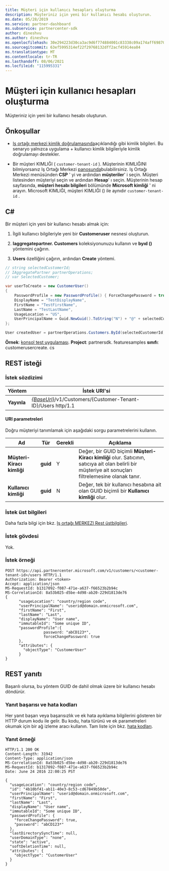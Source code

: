 ```yaml
---
title: Müşteri için kullanıcı hesapları oluşturma
description: Müşteriniz için yeni bir kullanıcı hesabı oluşturun.
ms.date: 05/28/2019
ms.service: partner-dashboard
ms.subservice: partnercenter-sdk
author: dineshvu
ms.author: dineshvu
ms.openlocfilehash: 30e294223d30ca3ac9d6f774884001c83338c09a174aff698702d5834bbbb9e3
ms.sourcegitcommit: 63ef5995314ef22f29768132dff2acf45914ea84
ms.translationtype: MT
ms.contentlocale: tr-TR
ms.lasthandoff: 08/06/2021
ms.locfileid: "115995331"
---
```

# <a name="create-user-accounts-for-a-customer"></a>Müşteri için kullanıcı hesapları oluşturma

Müşteriniz için yeni bir kullanıcı hesabı oluşturun.

## <a name="prerequisites"></a>Önkoşullar

- [Iş ortağı merkezi kimlik doğrulamasında](partner-center-authentication.md)açıklandığı gibi kimlik bilgileri. Bu senaryo yalnızca uygulama + kullanıcı kimlik bilgileriyle kimlik doğrulamayı destekler.

- Bir müşteri KIMLIĞI ( `customer-tenant-id` ). Müşterinin KIMLIĞINI bilmiyorsanız Iş Ortağı Merkezi [panosunda](https://partner.microsoft.com/dashboard)bulabilirsiniz. Iş Ortağı Merkezi menüsünden **CSP** ' yi ve ardından **müşteriler**' i seçin. Müşteri listesinden müşteriyi seçin ve ardından **Hesap**' ı seçin. Müşterinin hesap sayfasında, **müşteri hesabı bilgileri** bölümünde **Microsoft kimliği** ' ni arayın. Microsoft KIMLIĞI, müşteri KIMLIĞI () ile aynıdır `customer-tenant-id` .

## <a name="c"></a>C\#

Bir müşteri için yeni bir kullanıcı hesabı almak için:

1. İlgili kullanıcı bilgileriyle yeni bir **Customeruser** nesnesi oluşturun.

2. **Iaggregatepartner. Customers** koleksiyonunuzu kullanın ve **byıd ()** yöntemini çağırın.

3. **Users** özelliğini çağırın, ardından **Create** yöntemi.

``` csharp
// string selectedCustomerId;
// IAggregatePartner partnerOperations;
// var SelectedCustomer;

var userToCreate = new CustomerUser()
{
    PasswordProfile = new PasswordProfile() { ForceChangePassword = true, Password = "Password!1" },
    DisplayName = "TestDisplayName",
    FirstName = "TestFirstName",
    LastName = "TestLastName",
    UsageLocation = "US",
    UserPrincipalName = Guid.NewGuid().ToString("N") + "@" + selectedCustomer.CompanyProfile.Domain.ToString()
};

User createdUser = partnerOperations.Customers.ById(selectedCustomerId).Users.Create(userToCreate);
```

**Örnek**: [konsol test uygulaması](console-test-app.md). **Project**: partnersdk. featuresamples **sınıfı**: customerusercreate. cs

## <a name="rest-request"></a>REST isteği

### <a name="request-syntax"></a>İstek sözdizimi

| Yöntem   | İstek URI'si                                                                                  |
|----------|----------------------------------------------------------------------------------------------|
| **Yayınla** | [*{BaseUrl}*](partner-center-rest-urls.md)/v1/Customers/{Customer-Tenant-ID}/Users http/1.1 |

#### <a name="uri-parameters"></a>URI parametreleri

Doğru müşteriyi tanımlamak için aşağıdaki sorgu parametrelerini kullanın.

| Ad | Tür | Gerekli | Açıklama |
|----- |----- | -------- |------------ |
| **Müşteri-Kiracı kimliği** | **guid** | Y | Değer, bir GUID biçimli **Müşteri-Kiracı kimliği** olur. Satıcının, satıcıya ait olan belirli bir müşteriye ait sonuçları filtrelemesine olanak tanır. |
| **Kullanıcı kimliği** | **guid** | N | Değer, tek bir kullanıcı hesabına ait olan GUID biçimli bir **Kullanıcı kimliği** olur. |

### <a name="request-headers"></a>İstek üst bilgileri

Daha fazla bilgi için bkz. [Iş ortağı MERKEZI Rest üstbilgileri](headers.md).

### <a name="request-body"></a>İstek gövdesi

Yok.

### <a name="request-example"></a>İstek örneği

```http
POST https://api.partnercenter.microsoft.com/v1/customers/<customer-tenant-id>/users HTTP/1.1
Authorization: Bearer <token>
Accept: application/json
MS-RequestId: b1317092-f087-471e-a637-f66523b2b94c
MS-CorrelationId: 8a53b025-d5be-4d98-ab20-229d1813de76
{
      "usageLocation": "country/region code",
      "userPrincipalName": "userid@domain.onmicrosoft.com",
      "firstName": "First",
      "lastName": "Last",
      "displayName": "User name",
      "immutableId": "Some unique ID",
      "passwordProfile":{
                 password: "abCD123*",
                 forceChangePassword: true
      },
      "attributes": {
        "objectType": "CustomerUser"
      }
}
```

## <a name="rest-response"></a>REST yanıtı

Başarılı olursa, bu yöntem GUID de dahil olmak üzere bir kullanıcı hesabı döndürür.

### <a name="response-success-and-error-codes"></a>Yanıt başarısı ve hata kodları

Her yanıt başarı veya başarısızlık ve ek hata ayıklama bilgilerini gösteren bir HTTP durum kodu ile gelir. Bu kodu, hata türünü ve ek parametreleri okumak için bir ağ izleme aracı kullanın. Tam liste için bkz. [hata kodları](error-codes.md).

### <a name="response-example"></a>Yanıt örneği

```http
HTTP/1.1 200 OK
Content-Length: 31942
Content-Type: application/json
MS-CorrelationId: 8a53b025-d5be-4d98-ab20-229d1813de76
MS-RequestId: b1317092-f087-471e-a637-f66523b2b94c
Date: June 24 2016 22:00:25 PST

{
  "usageLocation": "country/region code",
  "id": "4b10bf41-ab11-40e3-8c53-cd67849b50de",
  "userPrincipalName": "userid@domain.onmicrosoft.com",
  "firstName": "First",
  "lastName": "Last",
  "displayName": "User name",
  "immutableId": "Some unique ID",
  "passwordProfile": {
    "forceChangePassword": true,
    "password": "abCD123*"
  },
  "lastDirectorySyncTime": null,
  "userDomainType": "none",
  "state": "active",
  "softDeletionTime": null,
  "attributes": {
    "objectType": "CustomerUser"
  }
}
```